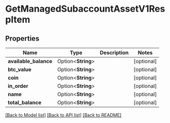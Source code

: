 # GetManagedSubaccountAssetV1RespItem

## Properties

Name | Type | Description | Notes
------------ | ------------- | ------------- | -------------
**available_balance** | Option<**String**> |  | [optional]
**btc_value** | Option<**String**> |  | [optional]
**coin** | Option<**String**> |  | [optional]
**in_order** | Option<**String**> |  | [optional]
**name** | Option<**String**> |  | [optional]
**total_balance** | Option<**String**> |  | [optional]

[[Back to Model list]](../README.md#documentation-for-models) [[Back to API list]](../README.md#documentation-for-api-endpoints) [[Back to README]](../README.md)


